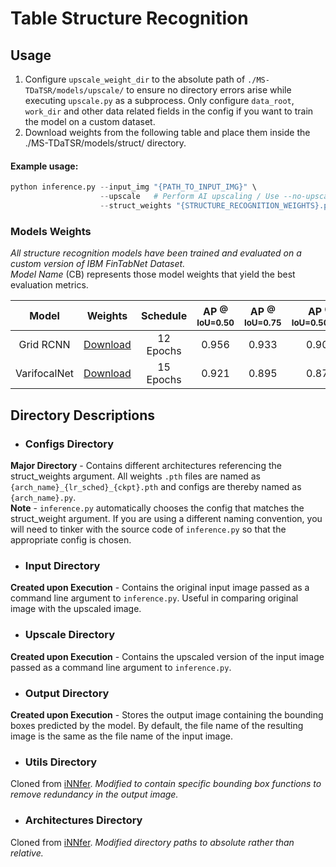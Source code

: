 # Table Structure Recognition
## Usage
1. Configure `upscale_weight_dir` to the absolute path of `./MS-TDaTSR/models/upscale/` to ensure no directory errors arise while executing `upscale.py` as a subprocess. Only configure `data_root`, `work_dir` and other data related fields in the config if you want to train the model on a custom dataset.<br/>
2. Download weights from the following table and place them inside the ./MS-TDaTSR/models/struct/ directory.<br/>
#### Example usage:
```python
python inference.py --input_img "{PATH_TO_INPUT_IMG}" \
                    --upscale   # Perform AI upscaling / Use --no-upscale to disable it
                    --struct_weights "{STRUCTURE_RECOGNITION_WEIGHTS}.pth"
```

### Models Weights
_All structure recognition models have been trained and evaluated on a custom version of IBM FinTabNet Dataset._<br/>_Model Name_ (CB) represents those model weights that yield the best evaluation metrics.

| Model | Weights | Schedule |AP <sup>@ IoU=0.50</sup> | AP <sup>@ IoU=0.75</sup> | AP <sup>@ IoU=0.50:0.95</sup> |
| :---: | :---: | :---: | :---: | :---: | :---: |
| Grid RCNN | [Download](https://drive.google.com/file/d/15xCFjnmmCj0aQlVQ6-U-bh0eICeUIWIc/view?usp=sharing) | 12 Epochs | 0.956 | 0.933 | 0.901 |
| VarifocalNet | [Download](https://drive.google.com/file/d/16-hCk9EDXt9e0uHfrTrA-ExY__mCt2DW/view?usp=sharing) | 15 Epochs | 0.921 | 0.895 | 0.877 |

## **Directory Descriptions**

- ### Configs Directory<br/>
**Major Directory** - Contains different architectures referencing the struct_weights argument. All weights `.pth` files are named as `{arch_name}_{lr_sched}_{ckpt}.pth` and configs are thereby named as `{arch_name}.py`.<br/>
**Note** - `inference.py` automatically chooses the config that matches the struct_weight argument. If you are using a different naming convention, you will need to tinker with the source code of `inference.py` so that the appropriate config is chosen.

- ### Input Directory<br/>
**Created upon Execution** - Contains the original input image passed as a command line argument to `inference.py`. 
Useful in comparing original image with the upscaled image.

- ### Upscale Directory<br/>
**Created upon Execution** - Contains the upscaled version of the input image passed as a command line argument to `inference.py`.

- ### Output Directory<br/>
**Created upon Execution** - Stores the output image containing the bounding boxes predicted by the model. By default, the file name of the resulting image is the same as the file name of the input image.

- ### Utils Directory<br/>
Cloned from [iNNfer](https://github.com/victorca25/iNNfer). _Modified to contain specific bounding box functions to remove redundancy in the output image._

- ### Architectures Directory<br/>
Cloned from [iNNfer](https://github.com/victorca25/iNNfer). _Modified directory paths to absolute rather than relative._
